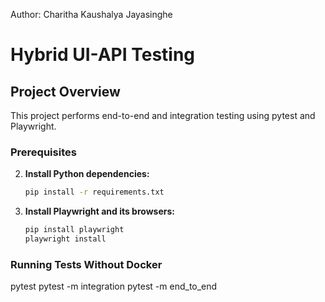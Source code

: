 Author: Charitha Kaushalya Jayasinghe

# Hybrid UI-API Testing


## Project Overview

This project performs end-to-end and integration testing using pytest and Playwright.


### Prerequisites
2. **Install Python dependencies:**

    ```sh
    pip install -r requirements.txt
    ```

3. **Install Playwright and its browsers:**

    ```sh
    pip install playwright
    playwright install
    ```

### Running Tests Without Docker
pytest
pytest -m integration
pytest -m end_to_end
